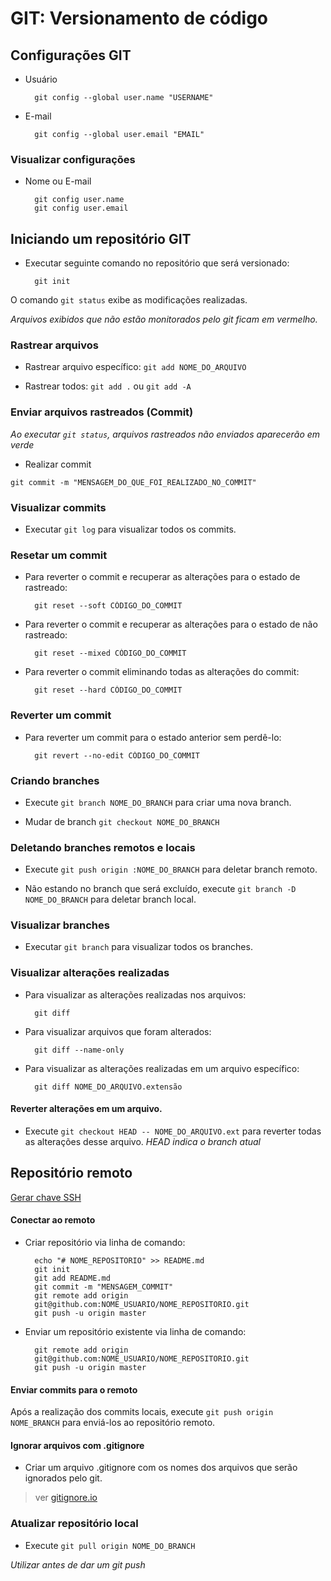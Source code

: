 # GIT: Versionamento de código

## Configurações GIT

* Usuário

        git config --global user.name "USERNAME"

* E-mail

        git config --global user.email "EMAIL"

### Visualizar configurações

* Nome ou E-mail

        git config user.name
        git config user.email

## Iniciando um repositório GIT

* Executar seguinte comando no repositório que será versionado:

        git init

O comando ```git status``` exibe as modificações realizadas.

*Arquivos exibidos que não estão monitorados pelo git ficam em vermelho.*

### Rastrear arquivos

* Rastrear arquivo específico: ```git add NOME_DO_ARQUIVO```

* Rastrear todos: ```git add .``` ou ```git add -A```

### Enviar arquivos rastreados (Commit)

*Ao executar ```git status```, arquivos rastreados não enviados aparecerão em verde*

* Realizar commit

```git commit -m "MENSAGEM_DO_QUE_FOI_REALIZADO_NO_COMMIT"```

### Visualizar commits

* Executar ```git log``` para visualizar todos os commits.

### Resetar um commit

* Para reverter o commit e recuperar as alterações para o estado de rastreado:

        git reset --soft CÓDIGO_DO_COMMIT

* Para reverter o commit e recuperar as alterações para o estado de não rastreado:

        git reset --mixed CÓDIGO_DO_COMMIT

* Para reverter o commit eliminando todas as alterações do commit:

        git reset --hard CÓDIGO_DO_COMMIT

### Reverter um commit

* Para reverter um commit para o estado anterior sem perdê-lo:

        git revert --no-edit CÓDIGO_DO_COMMIT

### Criando branches

* Execute ```git branch NOME_DO_BRANCH``` para criar uma nova branch.

* Mudar de branch ```git checkout NOME_DO_BRANCH```

### Deletando branches remotos e locais

* Execute ```git push origin :NOME_DO_BRANCH``` para deletar branch remoto.

* Não estando no branch que será excluído, execute ```git branch -D NOME_DO_BRANCH``` para deletar branch local.

### Visualizar branches

* Executar ```git branch``` para visualizar todos os branches.

### Visualizar alterações realizadas

* Para visualizar as alterações realizadas nos arquivos:
        
        git diff

* Para visualizar arquivos que foram alterados:

        git diff --name-only

* Para visualizar as alterações realizadas em um arquivo específico:

        git diff NOME_DO_ARQUIVO.extensão

#### Reverter alterações em um arquivo.

* Execute ```git checkout HEAD -- NOME_DO_ARQUIVO.ext``` para reverter todas as alterações desse arquivo. *HEAD indica o branch atual*

## Repositório remoto

[Gerar chave SSH](https://help.github.com/articles/generating-a-new-ssh-key-and-adding-it-to-the-ssh-agent/)

#### Conectar ao remoto

* Criar repositório via linha de comando:

        echo "# NOME_REPOSITORIO" >> README.md
        git init
        git add README.md
        git commit -m "MENSAGEM_COMMIT"
        git remote add origin 
        git@github.com:NOME_USUARIO/NOME_REPOSITORIO.git
        git push -u origin master


* Enviar um repositório existente via linha de comando:

        git remote add origin 
        git@github.com:NOME_USUARIO/NOME_REPOSITORIO.git
        git push -u origin master

#### Enviar commits para o remoto

Após a realização dos commits locais, execute ```git push origin NOME_BRANCH``` para enviá-los ao repositório remoto.

#### Ignorar arquivos com .gitignore

* Criar um arquivo .gitignore com os nomes dos arquivos que serão ignorados pelo git.

> ver [gitignore.io](https://www.gitignore.io/)

### Atualizar repositório local

* Execute ```git pull origin NOME_DO_BRANCH```

*Utilizar antes de dar um git push*

